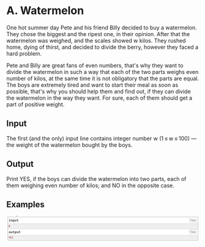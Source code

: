 # A. Watermelon

One hot summer day Pete and his friend Billy decided to buy a watermelon. They chose the biggest and the ripest one, in their opinion. After that the watermelon was weighed, and the scales showed w kilos. They rushed home, dying of thirst, and decided to divide the berry, however they faced a hard problem.

Pete and Billy are great fans of even numbers, that's why they want to divide the watermelon in such a way that each of the two parts weighs even number of kilos, at the same time it is not obligatory that the parts are equal. The boys are extremely tired and want to start their meal as soon as possible, that's why you should help them and find out, if they can divide the watermelon in the way they want. For sure, each of them should get a part of positive weight.

## Input
The first (and the only) input line contains integer number w (1 ≤ w ≤ 100) — the weight of the watermelon bought by the boys.

## Output
Print YES, if the boys can divide the watermelon into two parts, each of them weighing even number of kilos; and NO in the opposite case.

## Examples

![input](/Codeforces/assets/watermelon.png)

